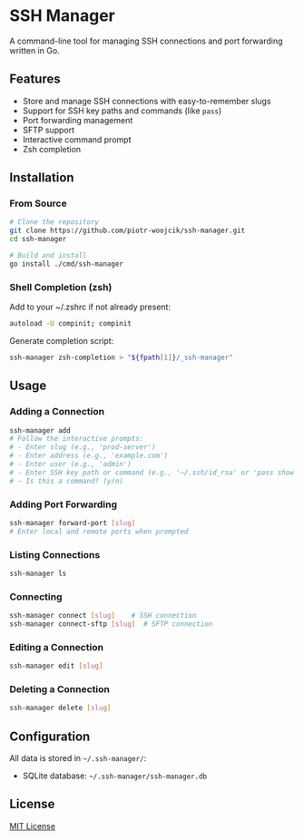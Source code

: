 # SSH Manager

A command-line tool for managing SSH connections and port forwarding written in Go.

## Features

- Store and manage SSH connections with easy-to-remember slugs
- Support for SSH key paths and commands (like `pass`)
- Port forwarding management
- SFTP support
- Interactive command prompt
- Zsh completion

## Installation

### From Source

```bash
# Clone the repository
git clone https://github.com/piotr-woojcik/ssh-manager.git
cd ssh-manager

# Build and install
go install ./cmd/ssh-manager
```

### Shell Completion (zsh)

Add to your ~/.zshrc if not already present:
```bash
autoload -U compinit; compinit
```

Generate completion script:
```bash
ssh-manager zsh-completion > "${fpath[1]}/_ssh-manager"
```

## Usage

### Adding a Connection
```bash
ssh-manager add
# Follow the interactive prompts:
# - Enter slug (e.g., 'prod-server')
# - Enter address (e.g., 'example.com')
# - Enter user (e.g., 'admin')
# - Enter SSH key path or command (e.g., '~/.ssh/id_rsa' or 'pass show ssh/key')
# - Is this a command? (y/n)
```

### Adding Port Forwarding
```bash
ssh-manager forward-port [slug]
# Enter local and remote ports when prompted
```

### Listing Connections
```bash
ssh-manager ls
```

### Connecting
```bash
ssh-manager connect [slug]    # SSH connection
ssh-manager connect-sftp [slug]  # SFTP connection
```

### Editing a Connection
```bash
ssh-manager edit [slug]
```

### Deleting a Connection
```bash
ssh-manager delete [slug]
```

## Configuration

All data is stored in `~/.ssh-manager/`:
- SQLite database: `~/.ssh-manager/ssh-manager.db`

## License

[MIT License](LICENSE)